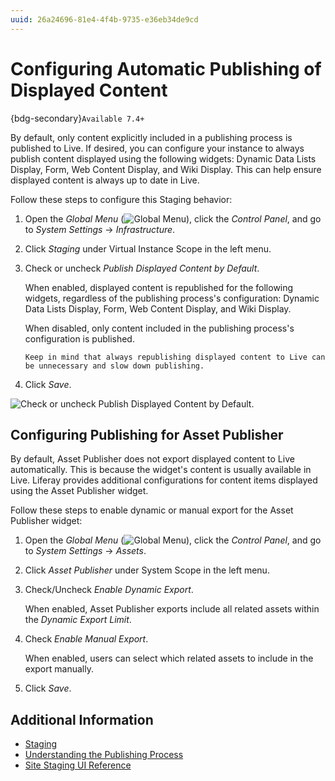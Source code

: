 ```yaml
---
uuid: 26a24696-81e4-4f4b-9735-e36eb34de9cd
---
```

# Configuring Automatic Publishing of Displayed Content

{bdg-secondary}`Available 7.4+`

By default, only content explicitly included in a publishing process is published to Live. If desired, you can configure your instance to always publish content displayed using the following widgets: Dynamic Data Lists Display, Form, Web Content Display, and Wiki Display. This can help ensure displayed content is always up to date in Live.

Follow these steps to configure this Staging behavior:

1. Open the *Global Menu* (![Global Menu](../../../images/icon-applications-menu.png)), click the *Control Panel*, and go to *System Settings* &rarr; *Infrastructure*.

1. Click *Staging* under Virtual Instance Scope in the left menu.

1. Check or uncheck *Publish Displayed Content by Default*.

   When enabled, displayed content is republished for the following widgets, regardless of the publishing process's configuration: Dynamic Data Lists Display, Form, Web Content Display, and Wiki Display.

   When disabled, only content included in the publishing process's configuration is published.

   ```{tip}
   Keep in mind that always republishing displayed content to Live can be unnecessary and slow down publishing.
   ```

1. Click *Save*.

![Check or uncheck Publish Displayed Content by Default.](./configuring-automatic-publishing-of-displayed-content/images/01.png)

## Configuring Publishing for Asset Publisher

By default, Asset Publisher does not export displayed content to Live automatically. This is because the widget's content is usually available in Live. Liferay provides additional configurations for content items displayed using the Asset Publisher widget.

Follow these steps to enable dynamic or manual export for the Asset Publisher widget:

1. Open the *Global Menu* (![Global Menu](../../../images/icon-applications-menu.png)), click the *Control Panel*, and go to *System Settings* &rarr; *Assets*.

1. Click *Asset Publisher* under System Scope in the left menu.

1. Check/Uncheck *Enable Dynamic Export*.

   When enabled, Asset Publisher exports include all related assets within the *Dynamic Export Limit*.

1. Check *Enable Manual Export*.

   When enabled, users can select which related assets to include in the export manually.

1. Click *Save*.

## Additional Information

* [Staging](../staging.md)
* [Understanding the Publishing Process](./understanding-the-publishing-process.md)
* [Site Staging UI Reference](./site-staging-ui-reference.md)
